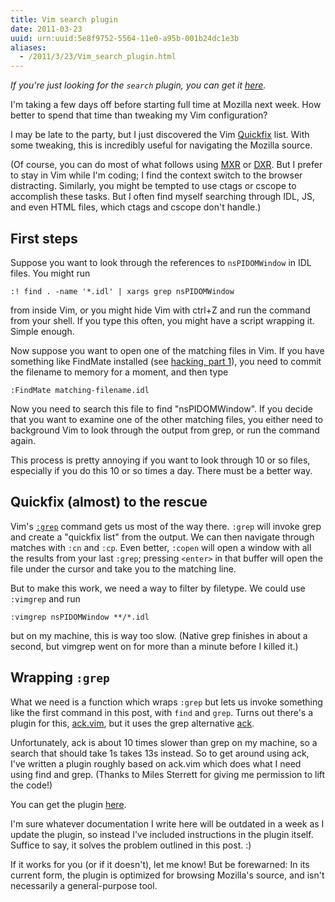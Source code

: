 ```yaml
---
title: Vim search plugin
date: 2011-03-23
uuid: urn:uuid:5e8f9752-5564-11e0-a95b-001b24dc1e3b
aliases:
  - /2011/3/23/Vim_search_plugin.html
---
```


*If you're just looking for the `search` plugin, you can get it
[here][search plugin].*

I'm taking a few days off before starting full time at Mozilla next week.  How
better to spend that time than tweaking my Vim configuration?

I may be late to the party, but I just discovered the Vim [Quickfix][] list.
With some tweaking, this is incredibly useful for navigating the Mozilla
source.

(Of course, you can do most of what follows using [MXR][] or [DXR][].  But I
prefer to stay in Vim while I'm coding; I find the context switch to the
browser distracting.  Similarly, you might be tempted to use ctags or cscope to
accomplish these tasks.  But I often find myself searching through IDL, JS, and
even HTML files, which ctags and cscope don't handle.)

## First steps

Suppose you want to look through the references to `nsPIDOMWindow` in IDL
files.  You might run

    :! find . -name '*.idl' | xargs grep nsPIDOMWindow

from inside Vim, or you might hide Vim with ctrl+Z and run the command from
your shell.  If you type this often, you might have a script wrapping it.
Simple enough.

Now suppose you want to open one of the matching files in Vim.  If you have
something like FindMate installed (see [hacking, part 1][]), you need to commit
the filename to memory for a moment, and then type

    :FindMate matching-filename.idl

Now you need to search this file to find "nsPIDOMWindow".  If you decide that
you want to examine one of the other matching files, you either need to
background Vim to look through the output from grep, or run the command again.

This process is pretty annoying if you want to look through 10 or so files,
especially if you do this 10 or so times a day.  There must be a better way.

## Quickfix (almost) to the rescue

Vim's [`:grep`][vimgrep] command gets us most of the way there.  `:grep` will
invoke grep and create a "quickfix list" from the output.  We can then navigate
through matches with `:cn` and `:cp`.  Even better, `:copen` will open a window
with all the results from your last `:grep`; pressing `<enter>` in that buffer
will open the file under the cursor and take you to the matching line.

But to make this work, we need a way to filter by filetype.  We could use
`:vimgrep` and run

    :vimgrep nsPIDOMWindow **/*.idl

but on my machine, this is way too slow.  (Native grep finishes in about a
second, but vimgrep went on for more than a minute before I killed it.)

## Wrapping `:grep`

What we need is a function which wraps `:grep` but lets us invoke something
like the first command in this post, with `find` and `grep`.  Turns out there's
a plugin for this, [ack.vim][], but it uses the grep alternative [ack][].

Unfortunately, ack is about 10 times slower than grep on my machine, so a
search that should take 1s takes 13s instead.  So to get around using ack, I've
written a plugin roughly based on ack.vim which does what I need using find and
grep.  (Thanks to Miles Sterrett for giving me permission to lift the code!)

You can get the plugin [here][search plugin].

I'm sure whatever documentation I write here will be outdated in a week as I
update the plugin, so instead I've included instructions in the plugin itself.
Suffice to say, it solves the problem outlined in this post.  :)

If it works for you (or if it doesn't), let me know!  But be forewarned: In its
current form, the plugin is optimized for browsing Mozilla's source, and isn't
necessarily a general-purpose tool.

[MXR]: http://mxr.mozilla.org
[DXR]: http://dxr.proximity.on.ca/dxr/
[hacking, part 1]: /2010/2/1/Hacking%2C_part_1%3A_Vim.html
[quickfix]: http://vimdoc.sourceforge.net/htmldoc/quickfix.html
[vimgrep]: http://vimdoc.sourceforge.net/htmldoc/quickfix.html#:grep
[ack.vim]: https://github.com/mileszs/ack.vim
[ack]: http://betterthangrep.com/
[search plugin]: http://bitbucket.org/jlebar/search_plugin
